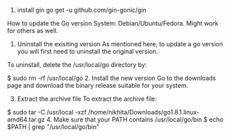 1. install gin
go get -u github.com/gin-gonic/gin

How to update the Go version
System: Debian/Ubuntu/Fedora. Might work for others as well.

1. Uninstall the exisiting version
As mentioned here, to update a go version you will first need to uninstall the original version.

To uninstall, delete the /usr/local/go directory by:

$ sudo rm -rf /usr/local/go
2. Install the new version
Go to the downloads page and download the binary release suitable for your system.

3. Extract the archive file
To extract the archive file:

$ sudo tar -C /usr/local -xzf /home/nikhita/Downloads/go1.8.1.linux-amd64.tar.gz
4. Make sure that your PATH contains /usr/local/go/bin
$ echo $PATH | grep "/usr/local/go/bin"

